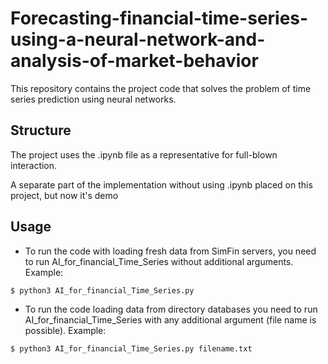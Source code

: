 # Forecasting-financial-time-series-using-a-neural-network-and-analysis-of-market-behavior
This repository contains the project code that solves the problem of time series prediction using neural networks. 
## Structure
The project uses the .ipynb file as a representative for full-blown interaction.

A separate part of the implementation without using .ipynb placed on this project, but now it's demo

## Usage
* To run the code with loading fresh data from SimFin servers, you need to run AI_for_financial_Time_Series without additional arguments.
Example:
```bash
$ python3 AI_for_financial_Time_Series.py
```
* To run the code loading data from directory databases you need to run AI_for_financial_Time_Series with any additional argument (file name is possible).
Example: 
```bash
$ python3 AI_for_financial_Time_Series.py filename.txt
```
